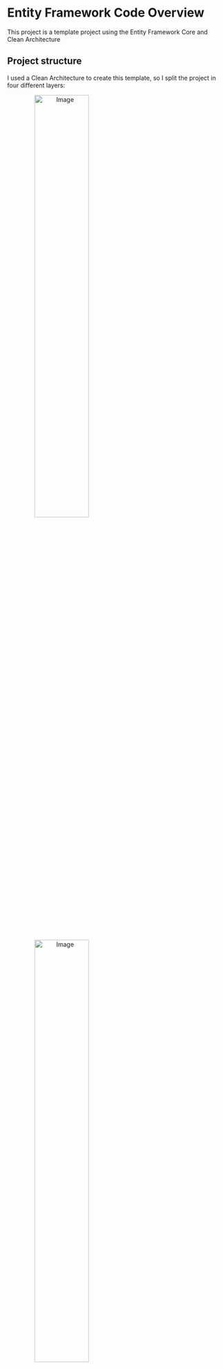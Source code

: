 # Entity Framework Code Overview

This project is a template project using the Entity Framework Core and Clean Architecture


## Project structure

I used a Clean Architecture to create this template, so I split the project in four different layers:

<img  src="https://user-images.githubusercontent.com/26638073/226077222-5cd3bfd9-ba08-4e54-b084-4b05b1c17a45.png"  alt="Image"  width="50%" style="text-align: center;">

<img  src="https://user-images.githubusercontent.com/26638073/226077333-149c1e89-d841-4c6f-96a3-8982fcf12a40.png"  alt="Image"  width="50%" style="text-align: center;">


### Controller
The Controller layer is the conductor of operations for a request. It controls the transaction scope and manages the session-related information for the request. The controller receives the requests and calls the functions that are responsible for the business rules and returns a response.

This Layer already have created when we created a web API project.

project references:
 - [x] Service
 - [x] Domain
 - [ ] Repository

#### Folders: 
- **Controllers:** here have all REST API endpoints from the project, the name of each file is of the domain it is responsible plus "controller"
- **Dtos:** here we have all data transfer objects that are used to receive or send data to api consumers.
- **Ioc:** here we have the inversion of control for some controller configurations like automapper configuration
- **Mapping:** here we have the automapper mapping for the DTO to models

### Service
The Service layer is responsible to have all business rules, it is enabled to comunicate with all other layers

project references:
 - [ ] Controller
 - [x] Domain
 - [x] Repository

#### Folders: 
- **Ioc:** here we have the inversion of control for some controller configurations like automapper configuration
- **Services: ** here we have the all services from aplication, on the services we have the all busines rules.

### Domain
The Domain layer is responsible to have all models for the project, it is the way to convert the DTOs from the controller and Database to use in the service layer

project references:
 - [ ] Controller
 - [ ] Service
 - [ ] Repository

#### Folders: 
- **Models: ** Here we have the all models used on the application


### Repository
The Repository layer is responsible to communicate the application to the database, this layer is accessible only in the Service layer.

project references:
 - [ ] Controller
 - [ ] Service
 - [x] Domain

#### Folders: 
- **Context:** Here we have the database configuration to use the entity framework core
- **Entities:** Here we have the database entities that we will use save the data
- **Mapping:** Here we have the mapping to automapper to transform the model to entity or the reverse
- **Migrations:** Here we have the migrations generated by entity framework core to create the database structure and the initial data
- **Repositories:** Here we have the functions that will manage the database, for example, the save, update and get


## Packeges

### Controller project
- [Automapper Dependency Injection](https://www.nuget.org/packages/AutoMapper.Extensions.Microsoft.DependencyInjection/12.0.0?_src=template) - version 12.0.0
- [Entity Framework Core Tools](https://www.nuget.org/packages/Microsoft.EntityFrameworkCore.Tools/7.0.4?_src=template) - version - 7.0.4
- [Swashbuckle](https://www.nuget.org/packages/Swashbuckle.AspNetCore/6.5.0?_src=template) - version 6.5.0


### Repository project
- [Auto Mapper Dependency Injection](https://www.nuget.org/packages/AutoMapper.Extensions.Microsoft.DependencyInjection/12.0.0?_src=template) - version 12.0.0
- [Entity Framework Core](https://www.nuget.org/packages/Microsoft.EntityFrameworkCore/7.0.4?_src=template) - version 7.0.4
- [Entity Framework Core Design](https://www.nuget.org/packages/Microsoft.EntityFrameworkCore.Design/7.0.4?_src=template) - version - 7.0.4
- [Entity Framework Core Sql Server](https://www.nuget.org/packages/Microsoft.EntityFrameworkCore.SqlServer/7.0.4?_src=template) - version - 7.0.4
